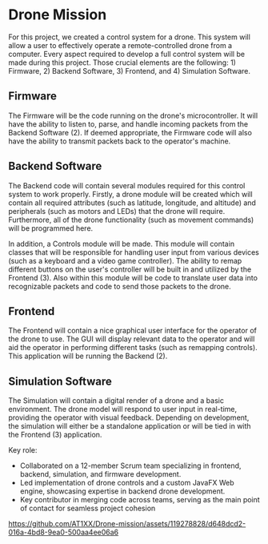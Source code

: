 # Drone Mission

For this project, we created a control system for a drone. This system will allow a user
to effectively operate a remote-controlled drone from a computer. Every aspect required to
develop a full control system will be made during this project. Those crucial elements are the
following: 1) Firmware, 2) Backend Software, 3) Frontend, and 4) Simulation Software.

## Firmware
The Firmware will be the code running on the drone's microcontroller. It will have the ability to
listen to, parse, and handle incoming packets from the Backend Software (2). If deemed
appropriate, the Firmware code will also have the ability to transmit packets back to the
operator's machine.

## Backend Software
The Backend code will contain several modules required for this control system to work
properly. Firstly, a drone module will be created which will contain all required attributes (such as
latitude, longitude, and altitude) and peripherals (such as motors and LEDs) that the drone will
require. Furthermore, all of the drone functionality (such as movement commands) will be
programmed here.

In addition, a Controls module will be made. This module will contain classes that will be
responsible for handling user input from various devices (such as a keyboard and a video game
controller). The ability to remap different buttons on the user's controller will be built in and
utilized by the Frontend (3). Also within this module will be code to translate user data into
recognizable packets and code to send those packets to the drone.

## Frontend
The Frontend will contain a nice graphical user interface for the operator of the drone to use.
The GUI will display relevant data to the operator and will aid the operator in performing different
tasks (such as remapping controls). This application will be running the Backend (2).

## Simulation Software
The Simulation will contain a digital render of a drone and a basic environment. The drone
model will respond to user input in real-time, providing the operator with visual feedback.
Depending on development, the simulation will either be a standalone application or will be tied
in with the Frontend (3) application.

Key role:
- Collaborated on a 12-member Scrum team specializing in frontend, backend, simulation, and firmware development.
- Led implementation of drone controls and a custom JavaFX Web engine, showcasing expertise in backend drone development.
- Key contributor in merging code across teams, serving as the main point of contact for seamless project cohesion


https://github.com/AT1XX/Drone-mission/assets/119278828/d648dcd2-016a-4bd8-9ea0-500aa4ee06a6

